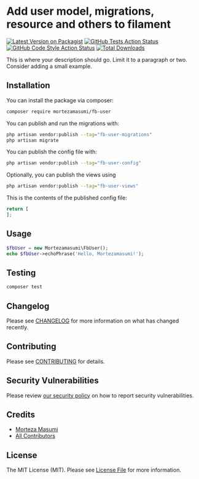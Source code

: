 # Add user model, migrations, resource and others to filament

[![Latest Version on Packagist](https://img.shields.io/packagist/v/mortezamasumi/fb-user.svg?style=flat-square)](https://packagist.org/packages/mortezamasumi/fb-user)
[![GitHub Tests Action Status](https://img.shields.io/github/actions/workflow/status/mortezamasumi/fb-user/run-tests.yml?branch=main&label=tests&style=flat-square)](https://github.com/mortezamasumi/fb-user/actions?query=workflow%3Arun-tests+branch%3Amain)
[![GitHub Code Style Action Status](https://img.shields.io/github/actions/workflow/status/mortezamasumi/fb-user/fix-php-code-style-issues.yml?branch=main&label=code%20style&style=flat-square)](https://github.com/mortezamasumi/fb-user/actions?query=workflow%3A"Fix+PHP+code+styling"+branch%3Amain)
[![Total Downloads](https://img.shields.io/packagist/dt/mortezamasumi/fb-user.svg?style=flat-square)](https://packagist.org/packages/mortezamasumi/fb-user)



This is where your description should go. Limit it to a paragraph or two. Consider adding a small example.

## Installation

You can install the package via composer:

```bash
composer require mortezamasumi/fb-user
```

You can publish and run the migrations with:

```bash
php artisan vendor:publish --tag="fb-user-migrations"
php artisan migrate
```

You can publish the config file with:

```bash
php artisan vendor:publish --tag="fb-user-config"
```

Optionally, you can publish the views using

```bash
php artisan vendor:publish --tag="fb-user-views"
```

This is the contents of the published config file:

```php
return [
];
```

## Usage

```php
$fbUser = new Mortezamasumi\FbUser();
echo $fbUser->echoPhrase('Hello, Mortezamasumi!');
```

## Testing

```bash
composer test
```

## Changelog

Please see [CHANGELOG](CHANGELOG.md) for more information on what has changed recently.

## Contributing

Please see [CONTRIBUTING](.github/CONTRIBUTING.md) for details.

## Security Vulnerabilities

Please review [our security policy](../../security/policy) on how to report security vulnerabilities.

## Credits

- [Morteza Masumi](https://github.com/mortezamasumi)
- [All Contributors](../../contributors)

## License

The MIT License (MIT). Please see [License File](LICENSE.md) for more information.
